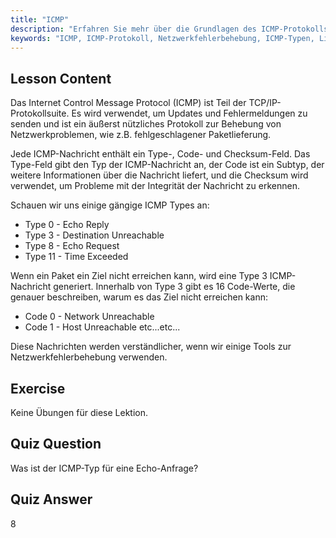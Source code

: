 ```yaml
---
title: "ICMP"
description: "Erfahren Sie mehr über die Grundlagen des ICMP-Protokolls, Nachrichtentypen und Codes zur Netzwerkfehlerbehebung. Verstehen Sie, wie ICMP funktioniert, um Netzwerkprobleme zu debuggen."
keywords: "ICMP, ICMP-Protokoll, Netzwerkfehlerbehebung, ICMP-Typen, Linux-Netzwerk, Anfänger, Tutorial, Anleitung"
---
```


## Lesson Content

Das Internet Control Message Protocol (ICMP) ist Teil der TCP/IP-Protokollsuite. Es wird verwendet, um Updates und Fehlermeldungen zu senden und ist ein äußerst nützliches Protokoll zur Behebung von Netzwerkproblemen, wie z.B. fehlgeschlagener Paketlieferung.

Jede ICMP-Nachricht enthält ein Type-, Code- und Checksum-Feld. Das Type-Feld gibt den Typ der ICMP-Nachricht an, der Code ist ein Subtyp, der weitere Informationen über die Nachricht liefert, und die Checksum wird verwendet, um Probleme mit der Integrität der Nachricht zu erkennen.

Schauen wir uns einige gängige ICMP Types an:

- Type 0 - Echo Reply
- Type 3 - Destination Unreachable
- Type 8 - Echo Request
- Type 11 - Time Exceeded

Wenn ein Paket ein Ziel nicht erreichen kann, wird eine Type 3 ICMP-Nachricht generiert. Innerhalb von Type 3 gibt es 16 Code-Werte, die genauer beschreiben, warum es das Ziel nicht erreichen kann:

- Code 0 - Network Unreachable
- Code 1 - Host Unreachable
  etc...etc...

Diese Nachrichten werden verständlicher, wenn wir einige Tools zur Netzwerkfehlerbehebung verwenden.

## Exercise

Keine Übungen für diese Lektion.

## Quiz Question

Was ist der ICMP-Typ für eine Echo-Anfrage?

## Quiz Answer

8
